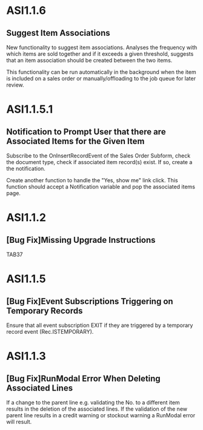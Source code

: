 ASI1.1.6
========

Suggest Item Associations
-------------------------

New functionality to suggest item associations. Analyses the frequency with
which items are sold together and if it exceeds a given threshold, suggests that
an item association should be created between the two items.

This functionality can be run automatically in the background when the item is
included on a sales order or manually/offloading to the job queue for later
review.

ASI1.1.5.1
==========

Notification to Prompt User that there are Associated Items for the Given Item
------------------------------------------------------------------------------

Subscribe to the OnInsertRecordEvent of the Sales Order Subform, check the
document type, check if associated item record(s) exist. If so, create a the
notification.

Create another function to handle the "Yes, show me" link click. This function
should accept a Notification variable and pop the associated items page.

ASI1.1.2
========

[Bug Fix]Missing Upgrade Instructions
-------------------------------------

TAB37

ASI1.1.5
========

[Bug Fix]Event Subscriptions Triggering on Temporary Records
------------------------------------------------------------

Ensure that all event subscription EXIT if they are triggered by a temporary
record event (Rec.ISTEMPORARY).

ASI1.1.3
========

[Bug Fix]RunModal Error When Deleting Associated Lines
------------------------------------------------------

If a change to the parent line e.g. validating the No. to a different item
results in the deletion of the associated lines. If the validation of the new
parent line results in a credit warning or stockout warning a RunModal error
will result.
